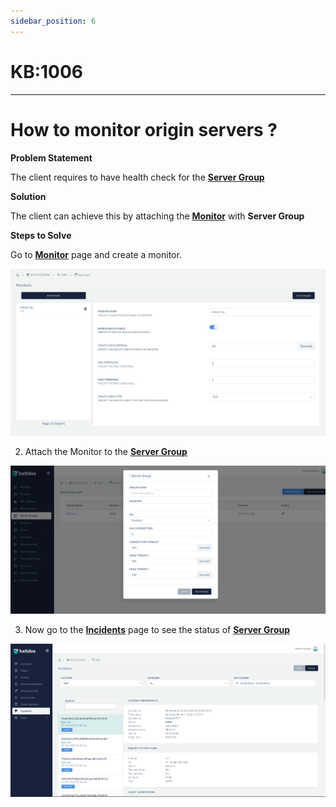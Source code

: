 ```yaml
---
sidebar_position: 6
---
```


# KB:1006
----------

# How to monitor origin servers ?

**Problem Statement**

The client requires to have health check for the [**Server Group**](/v6/enterprise/waf/listener/server_groups/servergroup)

**Solution**

The client can achieve this by attaching the [**Monitor**](/docs/enterprise/waf/listener/monitor.md) with **Server Group**


**Steps to Solve**

Go to [**Monitor**](/docs/enterprise/waf/listener/monitor.md) page and create a monitor.

![kb-1006](/img/waf/v6/kb/kb6.png)

2. Attach the Monitor to the [**Server Group**](/v6/enterprise/waf/listener/server_groups/servergroup)

![kb-1006](/img/waf/v6/kb/kb61.png)

3. Now go to the [**Incidents**](/docs/enterprise/waf/incidents.md) page to see the status of [**Server Group**](/docs/enterprise/waf/listener/server_groups/servergroup.md)

![kb-1006](/img/waf/v6/kb/kb66incident.png)
